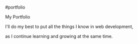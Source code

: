 #portfolio

My Portfolio

I'll do my best to put all the things I know in web development,

as I continue learning and growing at the same time.